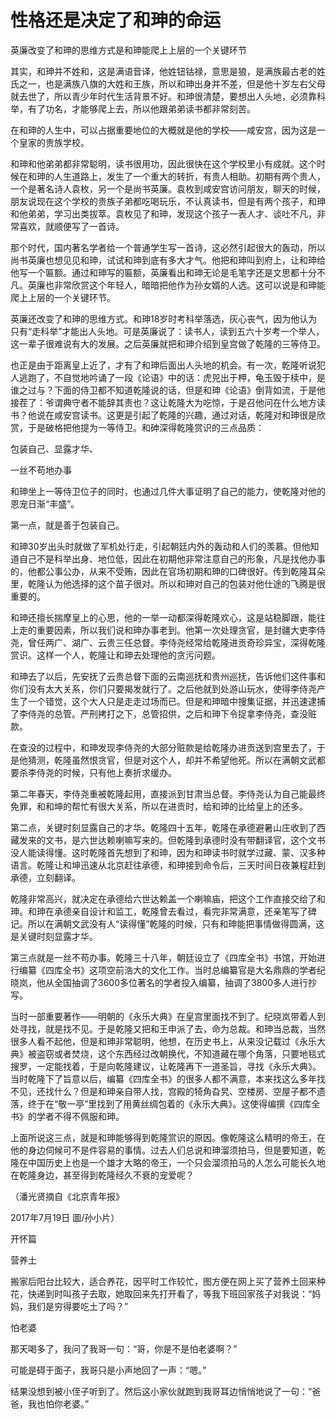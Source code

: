 # 性格还是决定了和珅的命运

英廉改变了和珅的思维方式是和珅能爬上上层的一个关键环节 

其实，和珅并不姓和，这是满语音译，他姓钮钴禄，意思是狼，是满族最古老的姓氏之一，也是满族八旗的大姓和王族，所以和珅出身并不差，但是他十岁左右父母就去世了，所以青少年时代生活背景不好。和珅很清楚，要想出人头地，必须靠科举，有了功名，才能够爬上去，所以他跟弟弟读书都非常刻苦。 

在和珅的人生中，可以占据重要地位的大概就是他的学校——咸安宫，因为这是一个皇家的贵族学校。 

和珅和他弟弟都非常聪明，读书很用功，因此很快在这个学校里小有成就。这个时候在和珅的人生道路上，发生了一个重大的转折，有贵人相助。初期有两个贵人，一个是著名诗人袁枚，另一个是尚书英廉。袁枚到咸安宫访问朋友，聊天的时候，朋友说现在这个学校的贵族子弟都吃喝玩乐，不认真读书，但是有两个孩子，和珅和他弟弟，学习出类拔萃。袁枚见了和珅，发现这个孩子一表人才、谈吐不凡，非常喜欢，就顺便写了一首诗。 

那个时代，国内著名学者给一个普通学生写一首诗，这必然引起很大的轰动，所以尚书英廉也想见见和珅，试试和珅到底有多大才气。他把和珅叫到府上，让和珅给他写一个匾额。通过和珅写的匾额，英廉看出和珅无论是毛笔字还是文思都十分不凡。英廉也非常欣赏这个年轻人，暗暗把他作为孙女婿的人选。这可以说是和珅能爬上上层的一个关键环节。 

英廉还改变了和珅的思维方式。和珅18岁时考科举落选，灰心丧气，因为他认为只有“走科举”才能出人头地。可是英廉说了：读书人，读到五六十岁考一个举人，这一辈子很难说有大的发展。之后英廉就把和珅介绍到皇宫做了乾隆的三等侍卫。 

也正是由于距离皇上近了，才有了和珅后面出人头地的机会。有一次，乾隆听说犯人逃跑了，不自觉地吟诵了一段《论语》中的话：虎兕出于柙，龟玉毁于椟中，是谁之过与？下面的侍卫都不知道乾隆说的话，但是和珅《论语》倒背如流，于是他接茬了：爷谓典守者不能辞其责也？这让乾隆大为吃惊，于是召他问在什么地方读书？他说在咸安宫读书。这更是引起了乾隆的兴趣，通过对话，乾隆对和珅很是欣赏，于是破格把他提为一等侍卫。和砷深得乾隆赏识的三点品质： 

包装自己、显露才华、 

一丝不苟地办事 

和珅坐上一等侍卫位子的同时，也通过几件大事证明了自己的能力，使乾隆对他的恩宠日渐“丰盛”。 

第一点，就是善于包装自己。 

和珅30岁出头时就做了军机处行走，引起朝廷内外的轰动和人们的羡慕。但他知道自己不是科举出身、地位低，因此在初期他非常注意自己的形象，凡是找他办事的，他都公事公办，从来不受贿，因此在官场初期和珅的口碑很好。传到乾隆耳朵里，乾隆认为他选择的这个苗子很对。所以和珅对自己的包装对他仕途的飞腾是很重要的。 

和珅还擅长揣摩皇上的心思，他的一举一动都深得乾隆欢心，这是站稳脚跟，能往上走的重要因素，所以我们说和珅办事老到。他第一次处理贪官，是封疆大吏李侍尧，曾任两广、湖广、云贵三任总督。李侍尧经常给乾隆进贡奇珍异宝，深得乾隆赏识。这样一个人，乾隆让和珅去处理他的贪污问题。 

和珅去了以后，先安抚了云贵总督下面的云南巡抚和贵州巡抚，告诉他们这件事和你们没有太大关系，你们只要揭发就行了。之后他就到处游山玩水，使得李侍尧产生了一个错觉，这个大人只是走走过场而已。但是和珅暗中搜集证据，并迅速逮捕了李侍尧的总管。严刑拷打之下，总管招供，之后和珅下令捉拿李侍尧，查没赃款。 

在查没的过程中，和珅发现李侍尧的大部分赃款是给乾隆办进贡送到宫里去了，于是他猜测，乾隆虽然恨贪官，但是对这个人，却并不希望他死。所以在满朝文武都要杀李侍尧的时候，只有他上奏折求缓办。 

第二年春天，李侍尧重被乾隆起用，直接派到甘肃当总督。李侍尧认为自己能最终免罪，和和坤的帮忙有很大关系，所以在进贡时，给和珅的比给皇上的还多。 

第二点，关键时刻显露自己的才华。乾隆四十五年，乾隆在承德避暑山庄收到了西藏发来的文书，是六世达赖喇嘛写来的。但乾隆到承德时没有带翻译官，这个文书没人能读得懂。这时乾隆首先想到了和珅，因为和珅读书时就学过藏、蒙、汉多种语言。乾隆让和坤迅速从北京赶往承德，和珅接到命令后，三天时间日夜兼程赶到承德，立刻翻译。 

乾隆非常高兴，就决定在承德给六世达赖盖一个喇嘛庙，把这个工作直接交给了和珅。和珅在承德亲自设计和监工，乾隆曾去看过，看完非常满意，还亲笔写了碑记。所以在满朝文武没有人“读得懂”乾隆的时候，只有和珅能把事情做得圆满，这是关键时刻显露才华。 

第三点就是一丝不苟办事。乾隆三十八年，朝廷设立了《四库全书》书馆，开始进行编纂《四库全书》这项空前浩大的文化工作。当时总编纂官是大名鼎鼎的学者纪晓岚，他从全国抽调了3600多位著名的学者投入编纂，抽调了3800多人进行抄写。 

当时一部重要著作——明朝的《永乐大典》在皇宫里面找不到了。纪晓岚带着人到处寻找，就是找不见。于是乾隆又把和王申派了去，命为总裁。和珅当总裁，当然很多人看不起他，但是和珅非常聪明，他想，在历史书上，从来没记载过《永乐大典》被盗窃或者焚烧，这个东西经过改朝换代，不知道藏在哪个角落，只要地毯式搜罗，一定能找着，于是向乾隆建议，让乾隆再下一道圣旨，寻找《永乐大典》。当时乾隆下了旨意以后，编纂《四库全书》的很多人都不满意，本来找这么多年找不见，还找什么？但是和珅亲自带人找，宫殿的犄角旮旯、空楼房、空屋子都不遗落，终于在“敬一亭”里找到了用黄丝绸包着的《永乐大典》。这使得编撰《四库全书》的学者不得不佩服和珅。 

上面所说这三点，就是和珅能够得到乾隆赏识的原因。像乾隆这么精明的帝王，在他的身边伺候可不是件容易的事情。过去人们总说和珅溜须拍马，但是要知道，乾隆在中国历史上也是一个雄才大略的帝王，一个只会溜须拍马的人怎么可能长久地在乾隆身边，甚至得到乾隆经久不衰的宠爱呢？ 

（潘光贤摘自《北京青年报》 

2017年7月19日 圖/孙小片） 

开怀篇 

营养土 

搬家后阳台比较大，适合养花，因平时工作较忙，图方便在网上买了营养土回来种花，快递到时叫孩子去取，她取回来先打开看了，等我下班回家孩子对我说：“妈妈，我们是穷得要吃土了吗？” 

怕老婆 

那天喝多了，我问了我哥一句：“哥，你是不是怕老婆啊？” 

可能是碍于面子，我哥只是小声地回了一声：“嗯。” 

结果没想到被小侄子听到了。然后这小家伙就跑到我哥耳边悄悄地说了一句：“爸爸，我也怕你老婆。”